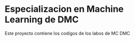 # Especializacion en Machine Learning de DMC
Este proyecto contiene los codigos de los labos de MC DMC
